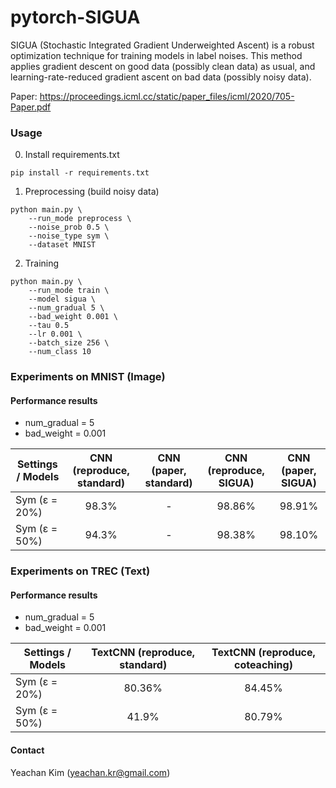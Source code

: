 # pytorch-SIGUA

SIGUA (Stochastic Integrated Gradient Underweighted Ascent) is a robust optimization technique for training models in label noises. This method applies gradient descent on good data (possibly clean data) as usual, and learning-rate-reduced gradient ascent on bad data (possibly noisy data).

Paper: https://proceedings.icml.cc/static/paper_files/icml/2020/705-Paper.pdf

### Usage
0. Install requirements.txt
~~~
pip install -r requirements.txt
~~~

1. Preprocessing (build noisy data)
~~~
python main.py \
    --run_mode preprocess \
    --noise_prob 0.5 \
    --noise_type sym \
    --dataset MNIST
~~~

2. Training
~~~
python main.py \
    --run_mode train \
    --model sigua \
    --num_gradual 5 \
    --bad_weight 0.001 \
    --tau 0.5
    --lr 0.001 \
    --batch_size 256 \
    --num_class 10
~~~

### Experiments on MNIST (Image)

#### Performance results
* num_gradual = 5
* bad_weight = 0.001

| Settings / Models   	| CNN (reproduce, standard) 	| CNN (paper, standard) 	| CNN (reproduce, SIGUA) 	| CNN (paper, SIGUA) 	|
|---------------------	|:-------------------------:	|:---------------------:	|:---------------------------:	|:-----------------------:	|
| Sym (ε = 20%) 	|             98.3%              	|           -           	|          98.86%                   	|       98.91%                  	|
| Sym (ε = 50%) 	|       94.3%     	|         -       	|            98.38%            	|          98.10%          	|

### Experiments on TREC (Text)

#### Performance results
* num_gradual = 5
* bad_weight = 0.001

| Settings / Models   	| TextCNN (reproduce, standard) 	| TextCNN (reproduce, coteaching) 	| 
|---------------------	|:-------------------------:	|:---------------------:	|
| Sym (ε = 20%) 	|             80.36%              	|           84.45%          	|   
| Sym (ε = 50%) 	|       41.9%     	|         80.79%       	|         


#### Contact
Yeachan Kim (yeachan.kr@gmail.com)
